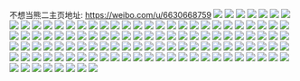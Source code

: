 不想当熊二主页地址: https://weibo.com/u/6630668759 
![](https://wx4.sinaimg.cn/mw2000/007eJBQjgy1h94sgdy57sj31qw1qw4qq.jpg) 
![](https://wx4.sinaimg.cn/mw2000/007eJBQjgy1h94sff06swj32c0340qv9.jpg) 
![](https://wx4.sinaimg.cn/mw2000/007eJBQjgy1h94scskhgaj32c0340x6s.jpg) 
![](https://wx4.sinaimg.cn/mw2000/007eJBQjgy1h94sdk42boj32c0340qv9.jpg) 
![](https://wx4.sinaimg.cn/mw2000/007eJBQjgy1h94seby73aj325y2vx7wo.jpg) 
![](https://wx4.sinaimg.cn/mw2000/007eJBQjgy1h94sexiz7ij320z2pc1l1.jpg) 
![](https://wx4.sinaimg.cn/mw2000/007eJBQjgy1h94sd6axjdj31sc2dsqv6.jpg) 
![](https://wx4.sinaimg.cn/mw2000/007eJBQjgy1h94scijp9bj31sc2dsx6p.jpg) 
![](https://wx4.sinaimg.cn/mw2000/007eJBQjgy1h94scyyizyj31sc2dsu0x.jpg) 
![](https://wx4.sinaimg.cn/mw2000/007eJBQjgy1h94sfqsklgj3219303hdv.jpg) 
![](https://wx4.sinaimg.cn/mw2000/007eJBQjgy1h94sg59bhdj31w52ivx6r.jpg) 
![](https://wx4.sinaimg.cn/mw2000/007eJBQjgy1h94sg9l89uj30w8161e3a.jpg) 
![](https://wx4.sinaimg.cn/mw2000/007eJBQjgy1h8vcq2ms5hj32c0340hdv.jpg) 
![](https://wx4.sinaimg.cn/mw2000/007eJBQjgy1h8vcpxo2u8j322r2ro7wi.jpg) 
![](https://wx4.sinaimg.cn/mw2000/007eJBQjgy1h8vcq5nl7zj31uc2ggx6p.jpg) 
![](https://wx4.sinaimg.cn/mw2000/007eJBQjgy1h8oigkn41jj310x1ihe81.jpg) 
![](https://wx4.sinaimg.cn/mw2000/007eJBQjgy1h8oign2chuj31xv2v34qq.jpg) 
![](https://wx4.sinaimg.cn/mw2000/007eJBQjgy1h8oigj3i22j31wd2sv1kz.jpg) 
![](https://wx4.sinaimg.cn/mw2000/007eJBQjgy1h8oigosfw2j325435snpf.jpg) 
![](https://wx4.sinaimg.cn/mw2000/007eJBQjgy1h8oigrv4hjj325435snpe.jpg) 
![](https://wx4.sinaimg.cn/mw2000/007eJBQjgy1h8oigtp9emj321e2sykjn.jpg) 
![](https://wx4.sinaimg.cn/mw2000/007eJBQjgy1h8oigxlet9j325435su0z.jpg) 
![](https://wx4.sinaimg.cn/mw2000/007eJBQjgy1h8oih0pmcqj31ll2cykjm.jpg) 
![](https://wx4.sinaimg.cn/mw2000/007eJBQjgy1h8oih5e665j323u35skjn.jpg) 
![](https://wx4.sinaimg.cn/mw2000/007eJBQjgy1h8nl9475coj31n91p7nlw.jpg) 
![](https://wx4.sinaimg.cn/mw2000/007eJBQjgy1h8nl98rl1kj32bz2bzx6q.jpg) 
![](https://wx4.sinaimg.cn/mw2000/007eJBQjgy1h8ixqvowh6j30sg1g6thq.jpg) 
![](https://wx4.sinaimg.cn/mw2000/007eJBQjgy1h8ixqx1rbrj31810sgnat.jpg) 
![](https://wx4.sinaimg.cn/mw2000/007eJBQjgy1h8ixqxocrej30sg174wko.jpg) 
![](https://wx4.sinaimg.cn/mw2000/007eJBQjgy1h8ixquxf9pj30sg2dcqjk.jpg) 
![](https://wx4.sinaimg.cn/mw2000/007eJBQjgy1h8ixqyi42mj31170u0tgr.jpg) 
![](https://wx4.sinaimg.cn/mw2000/007eJBQjgy1h8ixqzj810j30u010tzp9.jpg) 
![](https://wx4.sinaimg.cn/mw2000/007eJBQjgy1h8cj80w4jrj30u00u046c.jpg) 
![](https://wx4.sinaimg.cn/mw2000/007eJBQjgy1h8cj82fjy5j30u013jgsx.jpg) 
![](https://wx4.sinaimg.cn/mw2000/007eJBQjgy1h8cj83lyt6j30u0140wn8.jpg) 
![](https://wx4.sinaimg.cn/mw2000/007eJBQjgy1h8cj84sn79j30u0140n5i.jpg) 
![](https://wx4.sinaimg.cn/mw2000/007eJBQjgy1h8cj86r1zvj30u011rjz8.jpg) 
![](https://wx4.sinaimg.cn/mw2000/007eJBQjgy1h8cj892es5j30u0125dn1.jpg) 
![](https://wx4.sinaimg.cn/mw2000/007eJBQjgy1h8cj8a6f9zj30u0140agd.jpg) 
![](https://wx4.sinaimg.cn/mw2000/007eJBQjgy1h8cj8byi6oj30u018148l.jpg) 
![](https://wx4.sinaimg.cn/mw2000/007eJBQjgy1h8cj8dfgrgj30u0140tjk.jpg) 
![](https://wx4.sinaimg.cn/mw2000/007eJBQjgy1h8cj8ensjoj30u0140n5b.jpg) 
![](https://wx4.sinaimg.cn/mw2000/007eJBQjgy1h8cj7ywlijj30sn10itgm.jpg) 
![](https://wx4.sinaimg.cn/mw2000/007eJBQjgy1h8bd4hd8tgj30sg1t5qop.jpg) 
![](https://wx4.sinaimg.cn/mw2000/007eJBQjgy1h8bd4lm7h6j30sg241b29.jpg) 
![](https://wx4.sinaimg.cn/mw2000/007eJBQjgy1h8bd4nwwczj31401z44qp.jpg) 
![](https://wx4.sinaimg.cn/mw2000/007eJBQjgy1h8bd4sxmkvj30sg2qtx6p.jpg) 
![](https://wx4.sinaimg.cn/mw2000/007eJBQjgy1h8bd4wu01ij31kw6btkjn.jpg) 
![](https://wx4.sinaimg.cn/mw2000/007eJBQjgy1h83wzkca8mj30u0140492.jpg) 
![](https://wx4.sinaimg.cn/mw2000/007eJBQjgy1h7wlnp0i3rj30u013hn4y.jpg) 
![](https://wx4.sinaimg.cn/mw2000/007eJBQjgy1h7wlno2gqfj30u0140qbm.jpg) 
![](https://wx4.sinaimg.cn/mw2000/007eJBQjgy1h7wlnpw7jfj30u014wai6.jpg) 
![](https://wx4.sinaimg.cn/mw2000/007eJBQjgy1h7wlnrdqmnj30u0140wm7.jpg) 
![](https://wx4.sinaimg.cn/mw2000/007eJBQjgy1h7wlns1y76j30u012zn3v.jpg) 
![](https://wx4.sinaimg.cn/mw2000/007eJBQjgy1h7wlnswasnj30u016zdp2.jpg) 
![](https://wx4.sinaimg.cn/mw2000/007eJBQjgy1h7wlntny95j30u015m10e.jpg) 
![](https://wx4.sinaimg.cn/mw2000/007eJBQjgy1h7wlnudyyvj30u013g45v.jpg) 
![](https://wx4.sinaimg.cn/mw2000/007eJBQjgy1h7wlnv3ru3j30u014sdn9.jpg) 
![](https://wx4.sinaimg.cn/mw2000/007eJBQjgy1h7saqo92hyj30u0154qc6.jpg) 
![](https://wx4.sinaimg.cn/mw2000/007eJBQjgy1h7saqp556bj30u014hjzw.jpg) 
![](https://wx4.sinaimg.cn/mw2000/007eJBQjgy1h7q4p9am3ej30ty11vn2q.jpg) 
![](https://wx4.sinaimg.cn/mw2000/007eJBQjgy1h7q4pajqjxj30u00yv0zd.jpg) 
![](https://wx4.sinaimg.cn/mw2000/007eJBQjgy1h7q4pb8z4sj30u0133qb0.jpg) 
![](https://wx4.sinaimg.cn/mw2000/007eJBQjgy1h7q4pby72sj30u0141jwf.jpg) 
![](https://wx4.sinaimg.cn/mw2000/007eJBQjgy1h7q4pcmjdlj30z80s5n3m.jpg) 
![](https://wx4.sinaimg.cn/mw2000/007eJBQjgy1h7q4pdrg7rj30u016edov.jpg) 
![](https://wx4.sinaimg.cn/mw2000/007eJBQjgy1h7q4pefuh5j30u0105q92.jpg) 
![](https://wx4.sinaimg.cn/mw2000/007eJBQjgy1h7q4pf8gdvj30u0140grw.jpg) 
![](https://wx4.sinaimg.cn/mw2000/007eJBQjgy1h7q4qd6e2wj30ty0z5jxv.jpg) 
![](https://wx4.sinaimg.cn/mw2000/007eJBQjgy1h7q4qdul61j30u0140te3.jpg) 
![](https://wx4.sinaimg.cn/mw2000/007eJBQjgy1h7q4phanojj30u012udof.jpg) 
![](https://wx4.sinaimg.cn/mw2000/007eJBQjgy1h7q4phwyslj30u00wrgro.jpg) 
![](https://wx4.sinaimg.cn/mw2000/007eJBQjgy1h7d0b0flwvj30u01400xt.jpg) 
![](https://wx4.sinaimg.cn/mw2000/007eJBQjgy1h7d0b18q4vj30u01400x2.jpg) 
![](https://wx4.sinaimg.cn/mw2000/007eJBQjgy1h7d0azd5xej30u012mgq9.jpg) 
![](https://wx4.sinaimg.cn/mw2000/007eJBQjgy1h6w1qm7pxhj31o62afx6q.jpg) 
![](https://wx4.sinaimg.cn/mw2000/007eJBQjgy1h6w1qpoplej31oh28m4qr.jpg) 
![](https://wx4.sinaimg.cn/mw2000/007eJBQjgy1h6w1qtr3cej31ot2drkjm.jpg) 
![](https://wx4.sinaimg.cn/mw2000/007eJBQjgy1h6w1qwz1l5j323g2w9qv6.jpg) 
![](https://wx4.sinaimg.cn/mw2000/007eJBQjgy1h6w1r0o8cij32412x47bo.jpg) 
![](https://wx4.sinaimg.cn/mw2000/007eJBQjgy1h6w1r3k73wj31sc2ds7wi.jpg) 
![](https://wx4.sinaimg.cn/mw2000/007eJBQjgy1h6w1r8lxl2j31sc2ds1ky.jpg) 
![](https://wx4.sinaimg.cn/mw2000/007eJBQjgy1h6w1ratl28j31os29ye83.jpg) 
![](https://wx4.sinaimg.cn/mw2000/007eJBQjgy1h6w1qfvl1aj32c0340aiv.jpg) 
![](https://wx4.sinaimg.cn/mw2000/007eJBQjgy1h6w1reagkqj32c0340qv6.jpg) 
![](https://wx4.sinaimg.cn/mw2000/007eJBQjgy1h62lr6d7y6j30u014075l.jpg) 
![](https://wx4.sinaimg.cn/mw2000/007eJBQjgy1h5z5vnv9v2j30u01hcait.jpg) 
![](https://wx4.sinaimg.cn/mw2000/007eJBQjgy1h5z5vrq8kaj30u00u0wjx.jpg) 
![](https://wx4.sinaimg.cn/mw2000/007eJBQjgy1h5z5vsqah0j30px0wbk19.jpg) 
![](https://wx4.sinaimg.cn/mw2000/007eJBQjgy1h5z5vt7ltrj30u01hcdqn.jpg) 
![](https://wx4.sinaimg.cn/mw2000/007eJBQjgy1h5z5vv45puj30u10u0jzu.jpg) 
![](https://wx4.sinaimg.cn/mw2000/007eJBQjgy1h5bpu45yj0j324g2z8e84.jpg) 
![](https://wx4.sinaimg.cn/mw2000/007eJBQjgy1h5bpu70wasj31nn27i1ky.jpg) 
![](https://wx4.sinaimg.cn/mw2000/007eJBQjgy1h5bpu95615j31oq28yx6p.jpg) 
![](https://wx4.sinaimg.cn/mw2000/007eJBQjgy1h5a5t871a7j32c033xkjm.jpg) 
![](https://wx4.sinaimg.cn/mw2000/007eJBQjgy1h5a5t4ocmej31g41xi7wh.jpg) 
![](https://wx4.sinaimg.cn/mw2000/007eJBQjgy1h54h0xhnanj30oz0xmdn0.jpg) 
![](https://wx4.sinaimg.cn/mw2000/007eJBQjgy1h54h0y5y7qj311e1kw7io.jpg) 
![](https://wx4.sinaimg.cn/mw2000/007eJBQjgy1h54h1xf0nwj31881s64a9.jpg) 
![](https://wx4.sinaimg.cn/mw2000/007eJBQjgy1h54h11hh6uj327b27bqv5.jpg) 
![](https://wx4.sinaimg.cn/mw2000/007eJBQjgy1h4ypk5ynknj30qr0uz12u.jpg) 
![](https://wx4.sinaimg.cn/mw2000/007eJBQjgy1h4ypk9pn1vj31eo1vlqt8.jpg) 
![](https://wx4.sinaimg.cn/mw2000/007eJBQjgy1h4ypka9jtsj30x7189woq.jpg) 
![](https://wx4.sinaimg.cn/mw2000/007eJBQjgy1h4ypkdp3nsj322c2r4npd.jpg) 
![](https://wx4.sinaimg.cn/mw2000/007eJBQjgy1h4ypke8qtwj30mb0vb105.jpg) 
![](https://wx4.sinaimg.cn/mw2000/007eJBQjgy1h4ypkfnp9ij31v92d2e81.jpg) 
![](https://wx4.sinaimg.cn/mw2000/007eJBQjgy1h4ypkhlo93j31wd2eoqv5.jpg) 
![](https://wx4.sinaimg.cn/mw2000/007eJBQjgy1h4ypk8mk9yj30pf1izwp8.jpg) 
![](https://wx4.sinaimg.cn/mw2000/007eJBQjgy1h4ypkjwkrrj31nk25o4qq.jpg) 
![](https://wx4.sinaimg.cn/mw2000/007eJBQjgy1h4ypk540bij32af2q4x6r.jpg) 
![](https://wx4.sinaimg.cn/mw2000/007eJBQjgy1h4ypkl4kmwj31xb2htkjl.jpg) 
![](https://wx4.sinaimg.cn/mw2000/007eJBQjgy1h4ypkm7dpcj31rk2e9hdt.jpg) 
![](https://wx4.sinaimg.cn/mw2000/007eJBQjgy1h4ypko0crjj329927z7wi.jpg) 
![](https://wx4.sinaimg.cn/mw2000/007eJBQjgy1h4ypkpnqcrj327u2fse82.jpg) 
![](https://wx4.sinaimg.cn/mw2000/007eJBQjgy1h4ypkri1dbj31tg2f9hdu.jpg) 
